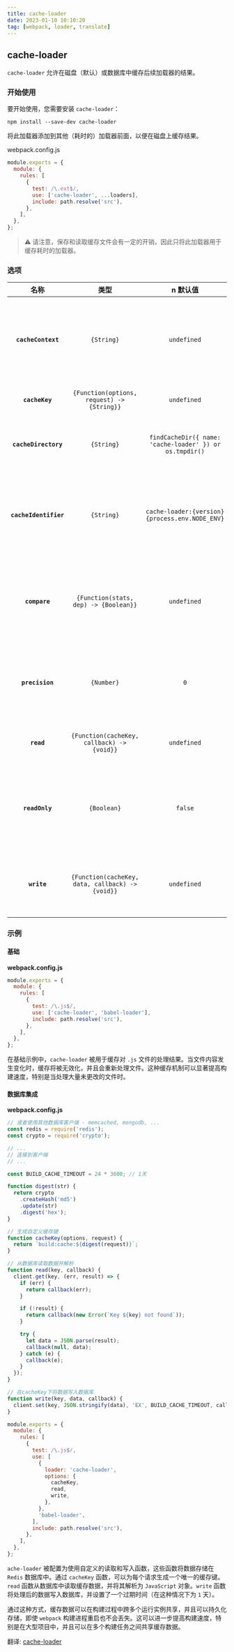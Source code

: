 ```yaml
---
title: cache-loader
date: 2023-01-10 10:10:20
tag: [webpack, loader, translate]
---
```


## cache-loader

`cache-loader` 允许在磁盘（默认）或数据库中缓存后续加载器的结果。

### 开始使用

要开始使用，您需要安装 `cache-loader`：

``` console
npm install --save-dev cache-loader
```

将此加载器添加到其他（耗时的）加载器前面，以便在磁盘上缓存结果。

webpack.config.js

``` js
module.exports = {
  module: {
    rules: [
      {
        test: /\.ext$/,
        use: ['cache-loader', ...loaders],
        include: path.resolve('src'),
      },
    ],
  },
};
```

> ⚠️ 请注意，保存和读取缓存文件会有一定的开销，因此只将此加载器用于缓存耗时的加载器。


### 选项

|         名称          |                       类型                       |                        n 默认值                        | 描述                                                                                                                                                            |
| :-------------------: | :----------------------------------------------: | :-----------------------------------------------------: | :--------------------------------------------------------------------------------------------------------------------------------------------------------------------- |
|  **`cacheContext`**   |                    `{String}`                    |                       `undefined`                       | 允许您覆盖默认的缓存上下文，以便相对于某个路径生成缓存。默认情况下，它将使用绝对路径。                            |
|    **`cacheKey`**     |    `{Function(options, request) -> {String}}`    |                       `undefined`                       | 允许您覆盖默认的缓存键生成器。                                                                                                                     |
| **`cacheDirectory`**  |                    `{String}`                    | `findCacheDir({ name: 'cache-loader' }) or os.tmpdir()` | 提供一个缓存目录，其中应存储缓存项（用于默认的读写实现）。                                                              |
| **`cacheIdentifier`** |                    `{String}`                    |     `cache-loader:{version} {process.env.NODE_ENV}`     | 提供一个无效标识符，用于生成哈希值。您可以将其用于加载器的额外依赖项（用于默认的读写实现） |
|     **`compare`**     |      `{Function(stats, dep) -> {Boolean}}`       |                       `undefined`                       | 允许您覆盖缓存的依赖项与正在读取的依赖项之间的默认比较函数。返回 `true` 以使用缓存的资源。                   |
|    **`precision`**    |                    `{Number}`                    |                           `0`                           | 在将这些参数传递给比较函数之前，使用此毫秒数对`stats`和`dep`的`mtime`进行四舍五入。                                          |
|      **`read`**       |    `{Function(cacheKey, callback) -> {void}}`    |                       `undefined`                       | 允许您覆盖从文件中读取默认缓存数据的函数。                                                                                                               |
|    **`readOnly`**     |                   `{Boolean}`                    |                         `false`                         | 允许您覆盖默认值，并使缓存只读（在某些环境中很有用，您不希望更新缓存，而只是从中读取）。       |
|      **`write`**      | `{Function(cacheKey, data, callback) -> {void}}` |                       `undefined`                       | 允许您覆盖将默认缓存数据写入文件（例如Redis，memcached）的函数。                                                                                        |

### 示例

#### 基础

**webpack.config.js**

``` js
module.exports = {
  module: {
    rules: [
      {
        test: /\.js$/,
        use: ['cache-loader', 'babel-loader'],
        include: path.resolve('src'),
      },
    ],
  },
};
```

在基础示例中，`cache-loader` 被用于缓存对 `.js` 文件的处理结果。当文件内容发生变化时，缓存将被无效化，并且会重新处理文件。这种缓存机制可以显著提高构建速度，特别是当处理大量未更改的文件时。

#### 数据库集成

**webpack.config.js**

``` js
// 或者使用其他数据库客户端 - memcached, mongodb, ...
const redis = require('redis');
const crypto = require('crypto');

// ...
// 连接到客户端
// ...

const BUILD_CACHE_TIMEOUT = 24 * 3600; // 1天

function digest(str) {
  return crypto
    .createHash('md5')
    .update(str)
    .digest('hex');
}

// 生成自定义缓存键
function cacheKey(options, request) {
  return `build:cache:${digest(request)}`;
}

// 从数据库读取数据并解析
function read(key, callback) {
  client.get(key, (err, result) => {
    if (err) {
      return callback(err);
    }

    if (!result) {
      return callback(new Error(`Key ${key} not found`));
    }

    try {
      let data = JSON.parse(result);
      callback(null, data);
    } catch (e) {
      callback(e);
    }
  });
}

// 在cacheKey下将数据写入数据库
function write(key, data, callback) {
  client.set(key, JSON.stringify(data), 'EX', BUILD_CACHE_TIMEOUT, callback);
}

module.exports = {
  module: {
    rules: [
      {
        test: /\.js$/,
        use: [
          {
            loader: 'cache-loader',
            options: {
              cacheKey,
              read,
              write,
            },
          },
          'babel-loader',
        ],
        include: path.resolve('src'),
      },
    ],
  },
};
```

`ache-loader` 被配置为使用自定义的读取和写入函数，这些函数将数据存储在 `Redis` 数据库中。通过 `cacheKey` 函数，可以为每个请求生成一个唯一的缓存键。`read` 函数从数据库中读取缓存数据，并将其解析为 `JavaScript` 对象。`write` 函数将处理后的数据写入数据库，并设置了一个过期时间（在这种情况下为 `1` 天）。

通过这种方式，缓存数据可以在构建过程中跨多个运行实例共享，并且可以持久化存储，即使 `webpack` 构建进程重启也不会丢失。这可以进一步提高构建速度，特别是在大型项目中，并且可以在多个构建任务之间共享缓存数据。

翻译: [cache-loader](https://www.npmjs.com/package/cache-loader)